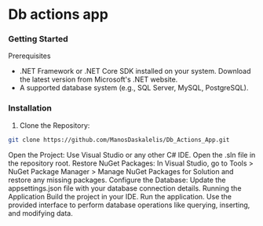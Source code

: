 # Db actions app




### Getting Started
Prerequisites
- .NET Framework or .NET Core SDK installed on your system. Download the latest version from Microsoft's .NET website.
- A supported database system (e.g., SQL Server, MySQL, PostgreSQL).
### Installation
1. Clone the Repository:
```bash
git clone https://github.com/ManosDaskalelis/Db_Actions_App.git
```
Open the Project:
Use Visual Studio or any other C# IDE.
Open the .sln file in the repository root.
Restore NuGet Packages:
In Visual Studio, go to Tools > NuGet Package Manager > Manage NuGet Packages for Solution and restore any missing packages.
Configure the Database:
Update the appsettings.json file with your database connection details.
Running the Application
Build the project in your IDE.
Run the application.
Use the provided interface to perform database operations like querying, inserting, and modifying data.
